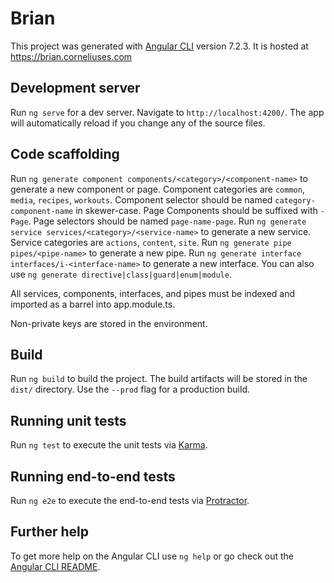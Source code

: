 # Brian

This project was generated with [Angular CLI](https://github.com/angular/angular-cli) version 7.2.3.
It is hosted at https://brian.corneliuses.com

## Development server

Run `ng serve` for a dev server. Navigate to `http://localhost:4200/`. The app will automatically reload if you change any of the source files.

## Code scaffolding

Run `ng generate component components/<category>/<component-name>` to generate a new component or page.
    Component categories are `common`, `media`, `recipes`, `workouts`.
    Component selector should be named `category-component-name` in skewer-case.
    Page Components should be suffixed with `-Page`.
    Page selectors should be named `page-name-page`.
Run `ng generate service services/<category>/<service-name>` to generate a new service.
    Service categories are `actions`, `content`, `site`.
Run `ng generate pipe pipes/<pipe-name>` to generate a new pipe.
Run `ng generate interface interfaces/i-<interface-name>` to generate a new interface.
You can also use `ng generate directive|class|guard|enum|module`.

All services, components, interfaces, and pipes must be indexed and imported as a barrel into app.module.ts.

Non-private keys are stored in the environment.

## Build

Run `ng build` to build the project. The build artifacts will be stored in the `dist/` directory. Use the `--prod` flag for a production build.

## Running unit tests

Run `ng test` to execute the unit tests via [Karma](https://karma-runner.github.io).

## Running end-to-end tests

Run `ng e2e` to execute the end-to-end tests via [Protractor](http://www.protractortest.org/).

## Further help

To get more help on the Angular CLI use `ng help` or go check out the [Angular CLI README](https://github.com/angular/angular-cli/blob/master/README.md).
